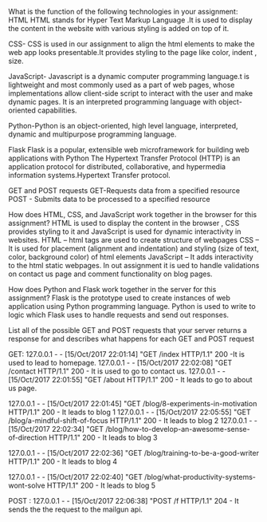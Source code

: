 What is the function of the following technologies in your assignment:
HTML
HTML stands for Hyper Text Markup Language .It is used to display the content in the website with various styling is added on top of it.

CSS- CSS is used in our assignment to align the html elements to make the web app looks presentable.It provides styling to the page like color, indent , size.

JavaScript- Javascript is a dynamic computer programming language.t is lightweight and most commonly used as a part of web pages, whose implementations allow client-side script to interact with the user and make dynamic pages. It is an interpreted programming language with object-oriented capabilities.

Python-Python is an object-oriented, high level language, interpreted, dynamic and multipurpose programming language.


Flask
Flask is a popular, extensible web microframework for building web applications with Python
The Hypertext Transfer Protocol (HTTP) is an application protocol for distributed, collaborative, and hypermedia information systems.Hypertext Transfer protocol. 

GET and POST requests
 GET-Requests data from a specified resource
POST - Submits data to be processed to a specified resource

How does HTML, CSS, and JavaScript work together in the browser for this assignment?
HTML is used to display the content in the browser , CSS provides styling to it and JavaScript is used for dynamic interactivity in websites.
HTML – html tags are used to create structure of webpages
CSS – It is used for placement (alignment and indentation) and styling (size of text, color, background color) of html elements
JavaScript – It adds interactivity to the html static webpages. In out assignment it is ued to handle validations on contact us page and comment functionality on blog pages.


How does Python and Flask work together in the server for this assignment?
Flask  is the prototype used to create instances of web application using Python programming language.
Python is used to write to logic which Flask uses to handle requests and send out responses.


List all of the possible GET and POST requests that your server returns a response for and describes what happens for each GET and POST request

GET:
127.0.0.1 - - [15/Oct/2017 22:01:14] "GET /index HTTP/1.1" 200 -It is used to lead to homepage. 
127.0.0.1 - - [15/Oct/2017 22:02:08] "GET /contact HTTP/1.1" 200 - It is used to go to contact us.
127.0.0.1 - - [15/Oct/2017 22:01:55] "GET /about HTTP/1.1" 200 - It leads to go to about us page.

127.0.0.1 - - [15/Oct/2017 22:01:45] "GET /blog/8-experiments-in-motivation HTTP/1.1" 200 -
It leads to blog 1
127.0.0.1 - - [15/Oct/2017 22:05:55] "GET /blog/a-mindful-shift-of-focus HTTP/1.1" 200 -
It leads to blog 2
127.0.0.1 - - [15/Oct/2017 22:02:34] "GET /blog/how-to-develop-an-awesome-sense-of-direction HTTP/1.1" 200 - It leads to blog 3

127.0.0.1 - - [15/Oct/2017 22:02:36] "GET /blog/training-to-be-a-good-writer HTTP/1.1" 200 -
It leads to blog 4

127.0.0.1 - - [15/Oct/2017 22:02:40] "GET /blog/what-productivity-systems-wont-solve HTTP/1.1" 200 -
It leads to blog 5


POST :
127.0.0.1 - - [15/Oct/2017 22:06:38] "POST /f HTTP/1.1" 204 - It sends the the request to the mailgun api.
